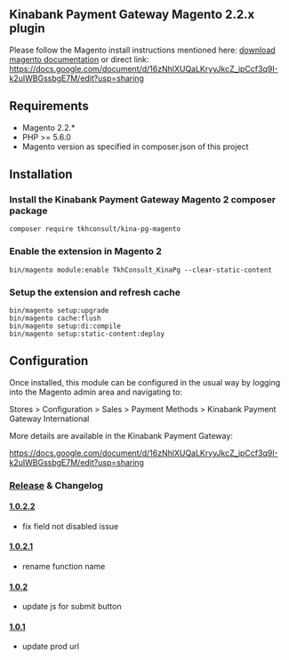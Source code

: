 ## Kinabank Payment Gateway Magento 2.2.x plugin

Please follow the Magento install instructions mentioned here: <a href="https://docs.google.com/document/d/16zNhlXUQaLKryyJkcZ_ipCcf3q9I-k2uIWBGssbgE7M/edit?usp=sharing" target="_new">download magento documentation</a> or direct link: https://docs.google.com/document/d/16zNhlXUQaLKryyJkcZ_ipCcf3q9I-k2uIWBGssbgE7M/edit?usp=sharing

## Requirements

* Magento 2.2.*
* PHP >= 5.6.0
* Magento version as specified in composer.json of this project

## Installation

### Install the Kinabank Payment Gateway Magento 2 composer package

```composer require tkhconsult/kina-pg-magento```

### Enable the extension in Magento 2

```bin/magento module:enable TkhConsult_KinaPg --clear-static-content```

### Setup the extension and refresh cache

```
bin/magento setup:upgrade
bin/magento cache:flush
bin/magento setup:di:compile
bin/magento setup:static-content:deploy
```


## Configuration

Once installed, this module can be configured in the usual way by logging into the Magento admin area and navigating to:

Stores > Configuration > Sales > Payment Methods > Kinabank Payment Gateway International

More details are available in the Kinabank Payment Gateway:

https://docs.google.com/document/d/16zNhlXUQaLKryyJkcZ_ipCcf3q9I-k2uIWBGssbgE7M/edit?usp=sharing



### [Release](../../releases) & Changelog

#### [1.0.2.2](../../releases/tag/v1.0.2.2)
- fix field not disabled issue

#### [1.0.2.1](../../releases/tag/v1.0.2.1)
- rename function name

#### [1.0.2](../../releases/tag/v1.0.2)
- update js for submit button


#### [1.0.1](../../releases/tag/v1.0.1)
- update prod url